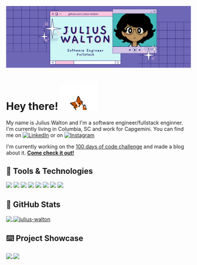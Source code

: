 
<img src="https://github.com/Julius-Walton/Julius-Walton/blob/main/banner.svg" alt="Header">

# Hey there! <img src="https://github.com/Julius-Walton/Julius-Walton/blob/main/wave%20dog.gif?raw=true" width="100px">
My name is Julius Walton and I'm a software engineer/fullstack enginner. I'm currently living in Columbia, SC and work for Capgemini. You can find me on [![LinkedIn][3.2]][3] or on [![Instagram][1.2]][1]

I'm currently working on the [100 days of code challenge](https://www.100daysofcode.com/) and made a blog about it. [**Come check it out!**](https://julius-walton.github.io/)


## 👾 Tools & Technologies
![](https://img.shields.io/badge/JavaScript-323330?style=for-the-badge&logo=javascript&logoColor=F7DF1E)
![](https://img.shields.io/badge/Java-ED8B00?style=for-the-badge&logo=java&logoColor=white)
![](https://img.shields.io/badge/React-20232A?style=for-the-badge&logo=react&logoColor=61DAFB)
![](https://img.shields.io/badge/Redux-593D88?style=for-the-badge&logo=redux&logoColor=white)
![](https://img.shields.io/badge/C-00599C?style=for-the-badge&logo=c&logoColor=white)
![](https://img.shields.io/badge/Go-00ADD8?style=for-the-badge&logo=go&logoColor=white)
![](https://img.shields.io/badge/HTML5-E34F26?style=for-the-badge&logo=html5&logoColor=white)
![](https://img.shields.io/badge/CSS3-1572B6?style=for-the-badge&logo=css3&logoColor=white)

## 🧮 GitHub Stats
<a href="https://github.com/Julius-Walton">
  <img align="center" src="https://github-readme-stats.vercel.app/api/top-langs/?username=Julius-Walton&hide=html,tex&title_color=ffffff&text_color=c9cacc&icon_color=2bbc8a&bg_color=1d1f21&langs_count=3" />
</a>
<a href="https://github.com/Julius-Walton">
  <img align="center" src="https://github-readme-streak-stats.herokuapp.com?user=julius-walton&date_format=M%20j%5B%2C%20Y%5D&theme=dark" alt="julius-walton" />
</a>

## ⌨️ Project Showcase
<a href="https://github.com/Julius-Walton/USACE-Jetties">
  <img align="center" height="125px" src="https://github-readme-stats.vercel.app/api/pin/?username=julius-walton&repo=USACE-Jetties&title_color=ffffff&text_color=c9cacc&icon_color=2bbc8a&bg_color=1d1f21" />
</a>
<a href="https://github.com/Julius-Walton/CirdlesWebUI">
  <img align="center" height="125px" src="https://github-readme-stats.vercel.app/api/pin/?username=julius-walton&repo=CirdlesWebUI&title_color=ffffff&text_color=c9cacc&icon_color=2bbc8a&bg_color=1d1f21" />
</a>
 

<!-- icons -->
[1.2]: https://img.shields.io/badge/Instagram-E4405F?style=for-the-badge&logo=instagram&logoColor=white
[3.2]: https://img.shields.io/badge/LinkedIn-0077B5?style=for-the-badge&logo=linkedin&logoColor=white

<!-- links to social media accounts -->
[1]: https://www.instagram.com/shios_os/
[3]: https://www.linkedin.com/in/julius-walton-10a2a714a/

<!-- Resources -->
<!-- GitHub Stats: https://github.com/anuraghazra/github-readme-stats -->
<!-- Icons: https://github.com/alexandresanlim/Badges4-README.md-Profile -->
<!-- Emojis: https://emojipedia.org/emoji/ -->
